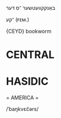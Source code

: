 באַנקקוועטשער
־ס
דער

־קע
(ғᴇᴍ.)

{CEYD}
bookworm

CENTRAL
========

HASIDIC
=======
= AMERICA = 

/ˈbaŋkvɛčərs/